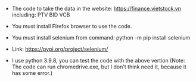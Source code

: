 - The code to take the data in the website: https://finance.vietstock.vn including: PTV BID VCB
- You must install Firefox browser to use the code.
- You must install selenium from command: python -m pip install selenium
- Link: https://pypi.org/project/selenium/

- I use python 3.9.8, you can test the code with the above vertion
(Note: The code can run chromedrive.exe, but I don't think need it, because it has some error.)